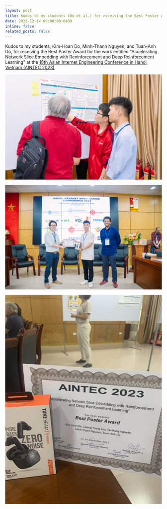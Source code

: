 ```yaml
---
layout: post
title: Kudos to my students (Do et al.) for receiving the Best Poster Award at the AINTEC 2023 conference.
date: 2023-12-14 09:00:00-0400
inline: false
related_posts: false
---
```


Kudos to my students, Kim-Hoan Do, Minh-Thanh Nguyen, and Tuan-Anh Do, for receiving the Best Poster Award for the work entitled "Accelerating Network Slice Embedding with Reninforcement and Deep Reinforcement Learning" at the [18th Asian Internet Engineering Conference in Hanoi, Vietnam (AINTEC 2023)](https://interlab.ait.ac.th/aintec2023/).

![aintec-best-poster-award-1](/assets/post_materials/2023-12-14_aintec-best-poster-award/aintec-best-poster-award-1.jpg)

![aintec-best-poster-award-2](/assets/post_materials/2023-12-14_aintec-best-poster-award/aintec-best-poster-award-2.jpg)

![aintec-best-poster-award-3](/assets/post_materials/2023-12-14_aintec-best-poster-award/aintec-best-poster-award-3.jpg)

